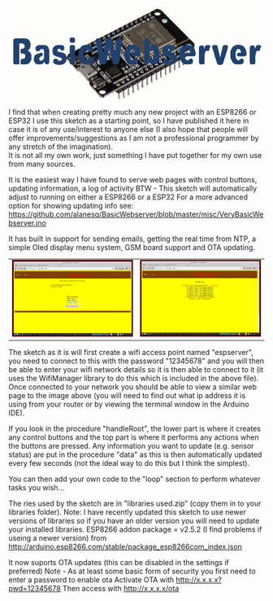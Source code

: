 <p align="center"><img src="/Images/BasicWebserver.jpg"/></p>
                    
I find that when creating pretty much any new project with an ESP8266 or ESP32 I use this sketch as a starting point, 
so I have published it here in case it is of any use/interest to anyone else (I also hope that people will offer 
improvements/suggestions as I am not a professional programmer by any stretch of the imagination).  
It is not all my own work, just something I have put together for my own use from many sources.

It is the easiest way I have found to serve web pages with control buttons, updating information, a log of activity
BTW - This sketch will automatically adjust to running on either a ESP8266 or a ESP32
For a more advanced option for showing updating info see: https://github.com/alanesq/BasicWebserver/blob/master/misc/VeryBasicWebserver.ino

It has built in support for sending emails, getting the real time from NTP, a simple Oled display menu system, GSM board support and OTA updating.

<table><tr>
  <td><img src="/Images/Screenshot1.png" /></td>
  <td><img src="/Images/Screenshot2.png" /></td>
</tr></table>   

The sketch as it is will first create a wifi access point named "espserver", you need to connect to this with the 
password "12345678" and you will then be able to enter your wifi network details so it is then able to connect to it 
(it uses the WifiManager library to do this which is included in the above file).  Once connected to your network you 
should be able to view a similar web page to the image above (you will need to find out what ip address it is using from 
your router or by viewing the terminal window in the Arduino IDE).

If you look in the procedure "handleRoot", the lower part is where it creates any control buttons and the top part is 
where it performs any actions when the buttons are pressed.  Any information you want to update (e.g. sensor status) 
are put in the procedure "data" as this is then automatically updated every few seconds (not the ideal way to do this 
but I think the simplest).

You can then add your own code to the "loop" section to perform whatever tasks you wish...

The ries used by the sketch are in "libraries used.zip" (copy them in to your libraries folder).
Note: I have recently updated this sketch to use newer versions of libraries so if you have an older version you will
      need to update your installed libraries.
ESP8266 addon package = v2.5.2     (I find problems if useing a newer version)
    from http://arduino.esp8266.com/stable/package_esp8266com_index.json

It now suports OTA updates (this can be disabled in the settings if preferred)
      Note - As at least some basic form of security you first need to enter a password to enable ota
             Activate OTA with   http://x.x.x.x?pwd=12345678
             Then access with    http://x.x.x.x/ota
